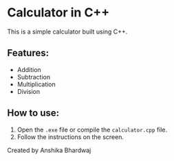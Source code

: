 # Calculator in C++

This is a simple calculator built using C++.

## Features:
- Addition
- Subtraction
- Multiplication
- Division

## How to use:
1. Open the `.exe` file or compile the `calculator.cpp` file.
2. Follow the instructions on the screen.

Created by Anshika Bhardwaj

